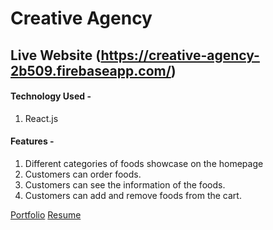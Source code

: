 # Creative Agency

## Live Website (https://creative-agency-2b509.firebaseapp.com/)

#### Technology Used -

1. React.js

#### Features -

1. Different categories of foods showcase on the homepage
2. Customers can order foods.
3. Customers can see the information of the foods.
4. Customers can add and remove foods from the cart.

[Portfolio][portfolio]
[Resume][resume]

[portfolio]: https://nur-a-alam.me/
[resume]: https://drive.google.com/file/d/1JUzoOcAMR58wOuVWR4SZVVl4rrk3_UYb/view
